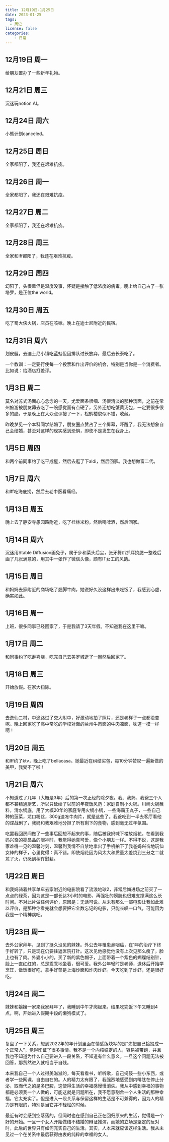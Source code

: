 ```yaml
---
title: 12月19日-1月25日
date: 2023-01-25
tags:
  - 周记
license: false
categories:
    - 日常
---
```

## 12月19日 周一
给朋友置办了一些新年礼物。
## 12月21日 周三
沉迷玩notion AI。
## 12月24日 周六
小熊计划canceled。
## 12月25日 周日
全家都阳了，我还在艰难抗疫。
## 12月26日 周一
全家都阳了，我还在艰难抗疫。
## 12月27日 周二
全家都阳了，我还在艰难抗疫。
## 12月28日 周三
全家和lff都阳了，我还在艰难抗疫。
## 12月29日 周四
幻阳了，头很晕但是温度没事，怀疑是接触了低浓度的病毒。晚上给自己占了一张塔罗，是正位the world。
## 12月30日 周五
吃了蜀大侠火锅，店员在咳嗽。晚上在迪士尼附近的民宿。
## 12月31日 周六
划皮艇，去迪士尼小镇吃蓝蛙但因排队过长放弃，最后去长泰吃了。

一个教训：一定要行使每一个投票和作出评价的机会，特别是当你是一个消费者。比如说：给酒店打差评。
## 1月3日 周二
莫名对苏式汤面心心念念的一天，尤爱面条很细、汤很清淡的那种汤面，之前在常州旅游被朋友薅去吃了一碗感觉面有点硬了，另外还想吃蟹黄汤包，一定要很多很多的醋。于是晚上在大众点评搜了一下，松鹤楼貌似不错，收藏。

昨晚梦见一个本科同学结婚了，朋友圈点赞占了三个屏幕，吓醒了，我无法想象自己会结婚，甚至对这样的现实感到恐惧，即使不是发生在我身上。

## 1月5日 周四
和两个前同事约了吃平成屋，然后去逛了下aldi，然后回家。我也想做富二代。

## 1月7日 周六
和lff吃海底捞，然后去老中医看痛经。

## 1月13日 周五
晚上去了静安寺愚园路附近，吃了桂林米粉，然后喝啤酒，然后回家。
## 1月14日 周六
沉迷用Stable Diffusion画兔子，属于步和菜头后尘，张牙舞爪抓耳挠腮一整晚后画了几张满意的，用其中一张作了微信头像，颇有IT女工的风韵。
## 1月15日 周日
和妈妈去家附近的商场吃了翘脚牛肉，她说好久没这样出来吃饭了，我感到心虚，确实如此。
## 1月16日 周一
上班，很多同事已经回家了，于是我请了3天年假。不知道我在这里干嘛。
## 1月17日 周二
和同事约了吃寿喜烧，吃完自己去美罗城逛了一圈然后回家了。
## 1月18日 周三
开始放假。在家大扫除。
## 1月19日 周四
去逸仙二村，中途路过了交大附中，好激动地拍了照片，还是老样子一点都没变呢。晚上回家吃了高中常吃的学校对面的兰州牛肉面的牛肉凉面，味道一模一样啊！
## 1月20日 周五
和lff约了ktv，晚上吃了bellacasa。她最近在纠结买包，每10分钟赞叹一遍新做的美甲，我受不了啦！
## 1月21日 周六
不知道过了几年（大概是3年）后的第一次正经的除夕夜。我、我妈、我爸三个人都不甚精通厨艺，所以只延续了以前的年夜饭风范：家庭自制小火锅。川崎火锅蘸料，清水锅底，用了大概20年的家庭专用火锅小锅，一些海霸王丸子，一些自己种的菠菜，龙口粉丝，300g速冻牛肉片，就是这些了。我爸吃到一半去客厅看他的谍战剧了，我妈和我艰难地分担了所有剩下的食物，感到毫无过年氛围。

吃罢我回房间做了一些事后回想不起来的事，随后被我妈喊下楼放烟花。在看到我妈兴奋的亮晶晶的眼神时，我觉得她真可爱，像个小朋友一样。不得不说，这是我家难得一见的温馨时刻，温馨到我情不自禁地拿出了手机拍下了我爸妈兴奋地玩仙女棒的样子，心里觉得：真不错。即使烟花因为风太大和质量太差烧到三分之二就蔫了火，仍感到稍许慰藉。
## 1月22日 周日
和我妈骑着共享单车去家附近的电影院看了流浪地球2，非常后悔进场之前买了一点点的绿茶，因为这是一部长达3小时的电影，再强壮的膀胱也很难支撑满这么长时间。不对此片做任何评价，原因是：无话可说。从未有那么一部电影让我如此难以评价，是那种你看完就会想要把它全数忘记的电影，只能长叹一口气，可能因为我是一个精神病吧。
## 1月23日 周一
去外公家拜年，见到了挺久没见的妹妹。外公去年罹患鼻咽癌，在1年的治疗下终于好转了，只是现在仍要往返医院打针。这次见他感觉他没有上次见那么瘦了，脸上也有了肉。外婆小小的，买了新的紫色帽子，上面带着一个紫色的蝴蝶结别针，脸上一直红红的，总是乖乖地坐着，很可爱。我外公年轻时是老师，退休后开始学烹饪，做饭很好吃，拿手好菜是上海炒面和炸肉炸虾。今天吃到了炸虾，还是很好吃。
## 1月24日 周二
妹妹和嬢嬢一家来我家拜年了，我睡到中午才爬起来。结果吃完饭下午又睡到4点，啊，开始进入假期中段的懒狗模式了。
## 1月25日 周三
复盘了一下关系，想到2022年的年计划里面在情感版块写的是“先把自己拾掇成一个正常人”，觉得印证了很多事情。我不是一个内核稳定的人，容易被带跑，并且我也不知道为什么自己要进入一段关系，不知道有什么意义。一旦这个问题无法被回答，那贸然进入就相当于自残。

本来我自己一个人过得美滋滋的，每天看看书，听听歌，自己捣鼓一些小东西，或者学一些网课，自由自在的。人的精力太有限了，我强烈地感受到内啡肽在停止分泌，取而代之的是多巴胺，这使得生活的幸福感慢慢消失。我从中感到幸福的事物都是必须我一个人做的，可能这就是问题所在，我不愿意割舍一个人生活的那种幸福，它太充实了。但是进入一段关系与保留这样的生活是不可兼得的，因为人的精力是有限的，特别是当它并不轻松的时候。

最近有时会感到空落落的，但同时也在感到自己正在回归原来的生活，觉得是一个好的开始。一旦一个女人开始做结不结婚的辩证推演，而她的立场是坚定的反对时，此后的世界只有如何充实自己的生活。其实，人本来就应该这样生活。我从未见过一个在关系中最后获得由衷的纯粹的幸福的女人。